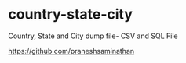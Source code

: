 # country-state-city

Country, State and City dump file-  CSV and SQL File


https://github.com/praneshsaminathan
